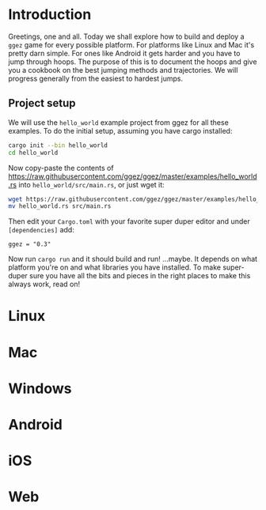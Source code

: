 # Introduction

Greetings, one and all.  Today we shall explore how to build and
deploy a `ggez` game for every possible platform.  For platforms like
Linux and Mac it's pretty darn simple.  For ones like Android it gets
harder and you have to jump through hoops.  The purpose of this is to
document the hoops and give you a cookbook on the best jumping methods
and trajectories.  We will progress generally from the easiest to
hardest jumps.

## Project setup

We will use the `hello_world` example project from ggez for all these
examples.  To do the initial setup, assuming you have cargo installed:

```sh
cargo init --bin hello_world
cd hello_world
```

Now copy-paste the contents of
<https://raw.githubusercontent.com/ggez/ggez/master/examples/hello_world.rs>
into `hello_world/src/main.rs`, or just wget it:

```sh
wget https://raw.githubusercontent.com/ggez/ggez/master/examples/hello_world.rs
mv hello_world.rs src/main.rs
```

Then edit your `Cargo.toml` with your favorite super duper editor and under `[dependencies]` add:

```
ggez = "0.3"
```

Now run `cargo run` and it should build and run!  ...maybe.  It
depends on what platform you're on and what libraries you have
installed.  To make super-duper sure you have all the bits and pieces
in the right places to make this always work, read on!

# Linux

# Mac

# Windows

# Android

# iOS

# Web
